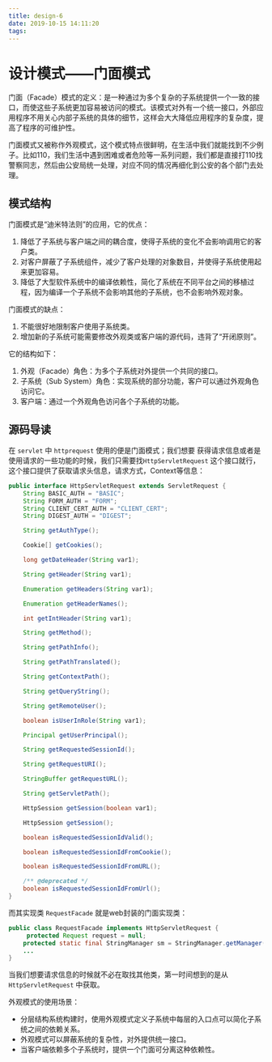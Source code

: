 ```yaml
---
title: design-6
date: 2019-10-15 14:11:20
tags: 
---
```


# 设计模式——门面模式

门面（Facade）模式的定义：是一种通过为多个复杂的子系统提供一个一致的接口，而使这些子系统更加容易被访问的模式。该模式对外有一个统一接口，外部应用程序不用关心内部子系统的具体的细节，这样会大大降低应用程序的复杂度，提高了程序的可维护性。

门面模式又被称作外观模式，这个模式特点很鲜明，在生活中我们就能找到不少例子。比如110，我们生活中遇到困难或者危险等一系列问题，我们都是直接打110找警察同志，然后由公安局统一处理，对应不同的情况再细化到公安的各个部门去处理。

## 模式结构

门面模式是“迪米特法则”的应用，它的优点：

1. 降低了子系统与客户端之间的耦合度，使得子系统的变化不会影响调用它的客户类。
2. 对客户屏蔽了子系统组件，减少了客户处理的对象数目，并使得子系统使用起来更加容易。
3. 降低了大型软件系统中的编译依赖性，简化了系统在不同平台之间的移植过程，因为编译一个子系统不会影响其他的子系统，也不会影响外观对象。

门面模式的缺点：

1. 不能很好地限制客户使用子系统类。
2. 增加新的子系统可能需要修改外观类或客户端的源代码，违背了“开闭原则”。

它的结构如下：

1. 外观（Facade）角色：为多个子系统对外提供一个共同的接口。
2. 子系统（Sub System）角色：实现系统的部分功能，客户可以通过外观角色访问它。
3. 客户端：通过一个外观角色访问各个子系统的功能。

## 源码导读

在 `servlet` 中 `httprequest` 使用的便是门面模式；我们想要  获得请求信息或者是使用请求的一些功能的时候，我们只需要找`HttpServletRequest` 这个接口就行，这个接口提供了获取请求头信息，请求方式，Context等信息：

```java
public interface HttpServletRequest extends ServletRequest {
    String BASIC_AUTH = "BASIC";
    String FORM_AUTH = "FORM";
    String CLIENT_CERT_AUTH = "CLIENT_CERT";
    String DIGEST_AUTH = "DIGEST";

    String getAuthType();

    Cookie[] getCookies();

    long getDateHeader(String var1);

    String getHeader(String var1);

    Enumeration getHeaders(String var1);

    Enumeration getHeaderNames();

    int getIntHeader(String var1);

    String getMethod();

    String getPathInfo();

    String getPathTranslated();

    String getContextPath();

    String getQueryString();

    String getRemoteUser();

    boolean isUserInRole(String var1);

    Principal getUserPrincipal();

    String getRequestedSessionId();

    String getRequestURI();

    StringBuffer getRequestURL();

    String getServletPath();

    HttpSession getSession(boolean var1);

    HttpSession getSession();

    boolean isRequestedSessionIdValid();

    boolean isRequestedSessionIdFromCookie();

    boolean isRequestedSessionIdFromURL();

    /** @deprecated */
    boolean isRequestedSessionIdFromUrl();
}

```

而其实现类 `RequestFacade` 就是web封装的门面实现类：

```java
public class RequestFacade implements HttpServletRequest {
     protected Request request = null;
    protected static final StringManager sm = StringManager.getManager(RequestFacade.class);
    ...
}
```

当我们想要请求信息的时候就不必在取找其他类，第一时间想到的是从 `HttpServletRequest` 中获取。

外观模式的使用场景：

- 分层结构系统构建时，使用外观模式定义子系统中每层的入口点可以简化子系统之间的依赖关系。
- 外观模式可以屏蔽系统的复杂性，对外提供统一接口。
- 当客户端依赖多个子系统时，提供一个门面可分离这种依赖性。

